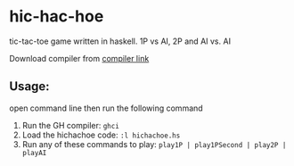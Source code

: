 hic-hac-hoe
===========

tic-tac-toe game written in haskell. 1P vs AI, 2P and AI vs. AI

Download compiler from [compiler link](http://www.haskell.org/platform/)

Usage:
------
open command line then run the following command  
1. Run the GH compiler: `ghci`  
2. Load the hichachoe code: `:l hichachoe.hs`  
3. Run any of these commands to play: `play1P | play1PSecond | play2P | playAI`  